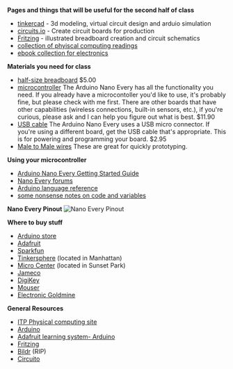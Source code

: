 **Pages and things that will be useful for the second half of class**
* [tinkercad](https://www.tinkercad.com/) - 3d modeling, virtual circuit design and arduio simulation
* [circuits.io](https://library.io/) - Create circuit boards for production 
* [Fritzing](https://fritzing.org/home/) - illustrated breadboard creation and circuit schematics
* [collection of phyiscal computing readings](https://drive.google.com/open?id=1BXASggl_DI2G0jAoDdgUwOwvbEgKz3UU)
* [ebook collection for electronics](https://drive.google.com/open?id=0B4B0lmFvWBCeMFRyV1NXbHlINjA)

**Materials you need for class**
* [half-size breadboard](https://www.adafruit.com/product/64) $5.00
* [microcontroller](https://store.arduino.cc/usa/nano-every-with-headers) The Arduino Nano Every has all the functionality you need. If you already have a microcontoller you'd like to use, it's probably fine, but please check with me first. There are other boards that have other capabilities (wireless connections, built-in sensors, etc.), if you're curious, please ask and I can help you figure out what is best. $11.90
* [USB cable](https://www.adafruit.com/product/592) The Arduino Nano Every uses a USB micro connector. If you're using a different board, get the USB cable that's appropriate. This is for powering and programming your board. $2.95
* [Male to Male wires](https://www.adafruit.com/product/153) These are great for quickly prototyping.

**Using your microcontroller**
* [Arduino Nano Every Getting Started Guide](https://www.arduino.cc/en/Guide/NANOEvery)
* [Nano Every forums](https://forum.arduino.cc/index.php?PHPSESSID=tufjmn8g7mp2n8uv6b8ol1csf5&board=137.0)
* [Arduino language reference](https://www.arduino.cc/reference/en/)
* [some nonsense notes on code and variables](code.md)

**Nano Every Pinout**
![Nano Every Pinout](https://content.arduino.cc/assets/Pinout-NANOevery_latest.png)

**Where to buy stuff**
* [Arduino store](https://store.arduino.cc/usa/)
* [Adafruit](http://adafruit.com)
* [Sparkfun](http://sparkfun.com)
* [Tinkersphere](http://Tinkersphere.com) (located in Manhattan)
* [Micro Center](https://www.microcenter.com/) (located in Sunset Park)
* [Jameco](http://jameco.com)
* [DigiKey](http://digikey.com)
* [Mouser](http://mouser.com)
* [Electronic Goldmine](https://www.goldmine-elec-products.com/)

**General Resources**
* [ITP Physical computing site](http://itp.nyu/edu/physcomp)
* [Arduino](http://arduino.cc)
* [Adafruit learning system- Arduino](https://learn.adafruit.com/category/learn-arduino) 
* [Fritzing](https://fritzing.org/home/)
* [Bildr](https://bildr.org/) (RIP)
* [Circuito](https://www.circuito.io/)
